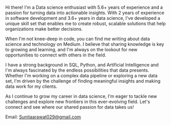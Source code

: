 Hi there! I'm a Data science enthusiast with 5.6+ years of experience and a passion for turning data into actionable insights. With 2 years of experience in software development and 3.6+ years in data science, I've developed a unique skill set that enables me to create robust, scalable solutions that help organizations make better decisions.

When I'm not knee-deep in code, you can find me writing about data science and technology on Medium. I believe that sharing knowledge is key to growing and learning, and I'm always on the lookout for new opportunities to connect with others in the field.

I have a strong background in SQL, Python, and Artificial Intelligence and I'm always fascinated by the endless possibilities that data presents. Whether I'm working on a complex data pipeline or exploring a new data set, I'm driven by the challenge of finding meaningful insights and making data work for my clients.

As I continue to grow my career in data science, I'm eager to tackle new challenges and explore new frontiers in this ever-evolving field. Let's connect and see where our shared passion for data takes us!

Email: Sunitaarawat029@gmail.com
